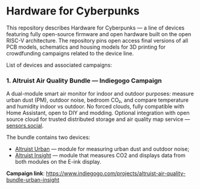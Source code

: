 # Hardware for Cyberpunks

This repository describes Hardware for Cyberpunks — a line of devices featuring fully open-source firmware and open hardware built on the open RISC-V architecture. The repository pins open access final versions of all PCB models, schematics and housing models for 3D printing for crowdfunding campaigns related to the device line.

List of devices and associated campaigns:

### 1. Altruist Air Quality Bundle — Indiegogo Campaign

A dual-module smart air monitor for indoor and outdoor purposes: measure urban dust (PM), outdoor noise, bedroom CO₂, and compare temperature and humidity indoor vs outdoor. No forced clouds, fully compatible with Home Assistant, open to DIY and modding. Optional integration with open source cloud for trusted distributed storage and air quality map service — [sensors.social](sensors.social).

The bundle contains two devices:

- [Altruist Urban](Altruist%20Urban) — module for measuring urban dust and outdoor noise;
- [Altruist Insight](Altruist%20Insight) — module that measures CO2 and displays data from both modules on the E-ink display.

**Campaign link**: https://www.indiegogo.com/projects/altruist-air-quality-bundle-urban-insight
